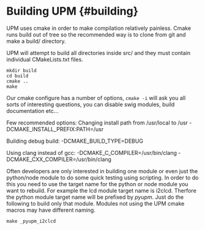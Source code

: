 Building UPM                         {#building}
============

UPM uses cmake in order to make compilation relatively painless. Cmake runs
build out of tree so the recommended way is to clone from git and make a build/
directory.

UPM will attempt to build all directories inside src/ and they must contain
individual CMakeLists.txt files.

~~~~~~~~~~~~~{.sh}
mkdir build
cd build
cmake ..
make
~~~~~~~~~~~~~

Our cmake configure has a number of options, `cmake -i` will ask you all sorts
of interesting questions, you can disable swig modules, build documentation
etc...

Few recommended options:
Changing install path from /usr/local to /usr
-DCMAKE_INSTALL_PREFIX:PATH=/usr

Building debug build:
-DCMAKE_BUILD_TYPE=DEBUG

Using clang instead of gcc:
 -DCMAKE_C_COMPILER=/usr/bin/clang -DCMAKE_CXX_COMPILER=/usr/bin/clang

Often developers are only interested in building one module or even just the
python/node module to do some quick testing using scripting. In order to do
this you need to use the target name for the python or node module you want to
rebuild. For example the lcd module target name is i2clcd. Therfore the python
module target name will be prefixed by _pyupm_. Just do the following to build
only that module. Modules not using the UPM cmake macros may have different
naming.

~~~~~~~~~~~~~
make _pyupm_i2clcd
~~~~~~~~~~~~~

